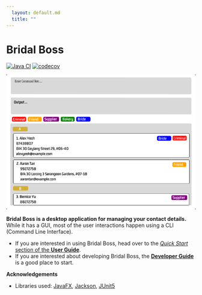 ```yaml
---
  layout: default.md
  title: ""
---
```


# Bridal Boss

[![Java CI](https://github.com/AY2425S1-CS2103T-T11-3/tp/actions/workflows/gradle.yml/badge.svg)](https://github.com/AY2425S1-CS2103T-T11-3/tp/actions/workflows/gradle.yml)
[![codecov](https://codecov.io/github/AY2425S1-CS2103T-T11-3/tp/branch/master/graph/badge.svg?token=L3GJNBUKTC)](https://codecov.io/github/AY2425S1-CS2103T-T11-3/tp)

![Ui](images/Ui.png)

**Bridal Boss is a desktop application for managing your contact details.** While it has a GUI, most of the user interactions happen using a CLI (Command Line Interface).

* If you are interested in using Bridal Boss, head over to the [_Quick Start_ section of the **User Guide**](UserGuide.html#quick-start).
* If you are interested about developing Bridal Boss, the [**Developer Guide**](DeveloperGuide.html) is a good place to start.


**Acknowledgements**

* Libraries used: [JavaFX](https://openjfx.io/), [Jackson](https://github.com/FasterXML/jackson), [JUnit5](https://github.com/junit-team/junit5)
